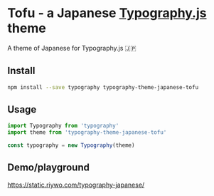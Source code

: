 # Tofu - a Japanese [Typography.js](http://kyleamathews.github.io/typography.js/) theme

A theme of Japanese for Typography.js 🇯🇵

## Install
```sh
npm install --save typography typography-theme-japanese-tofu
```

## Usage

```js
import Typography from 'typography'
import theme from 'typography-theme-japanese-tofu'

const typography = new Typography(theme)
```

## Demo/playground

https://static.riywo.com/typography-japanese/
